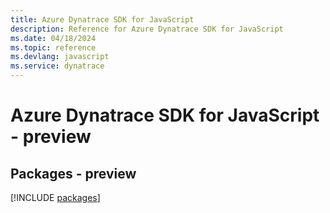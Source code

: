 ```yaml
---
title: Azure Dynatrace SDK for JavaScript
description: Reference for Azure Dynatrace SDK for JavaScript
ms.date: 04/18/2024
ms.topic: reference
ms.devlang: javascript
ms.service: dynatrace
---
```

# Azure Dynatrace SDK for JavaScript - preview
## Packages - preview
[!INCLUDE [packages](dynatrace-index.md)]